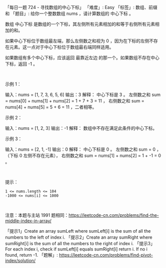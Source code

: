 「每日一题 724 - 寻找数组的中心下标」
「难度」: Easy
「标签」: 数组、前缀和
「题目」: 给你一个整数数组 nums ，请计算数组的 中心下标 。

数组 中心下标 是数组的一个下标，其左侧所有元素相加的和等于右侧所有元素相加的和。

如果中心下标位于数组最左端，那么左侧数之和视为 0 ，因为在下标的左侧不存在元素。这一点对于中心下标位于数组最右端同样适用。

如果数组有多个中心下标，应该返回 最靠近左边 的那一个。如果数组不存在中心下标，返回 -1 。

 

示例 1：

输入：nums = [1, 7, 3, 6, 5, 6]
输出：3
解释：
中心下标是 3 。
左侧数之和 sum = nums[0] + nums[1] + nums[2] = 1 + 7 + 3 = 11 ，
右侧数之和 sum = nums[4] + nums[5] = 5 + 6 = 11 ，二者相等。


示例 2：

输入：nums = [1, 2, 3]
输出：-1
解释：
数组中不存在满足此条件的中心下标。

示例 3：

输入：nums = [2, 1, -1]
输出：0
解释：
中心下标是 0 。
左侧数之和 sum = 0 ，（下标 0 左侧不存在元素），
右侧数之和 sum = nums[1] + nums[2] = 1 + -1 = 0 。

 

提示：


	1 <= nums.length <= 104
	-1000 <= nums[i] <= 1000


 

注意：本题与主站 1991 题相同：https://leetcode-cn.com/problems/find-the-middle-index-in-array/

「提示1」Create an array sumLeft where sumLeft[i] is the sum of all the numbers to the left of index i.
「提示2」Create an array sumRight where sumRight[i] is the sum of all the numbers to the right of index i.
「提示3」For each index i, check if sumLeft[i] equals sumRight[i] return i. If no i found, return -1.
「题解」: https://leetcode-cn.com/problems/find-pivot-index/solution/